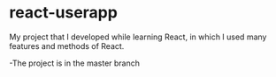 # react-userapp
My project that I developed while learning React, in which I used many features and methods of React.



-The project is in the master branch
